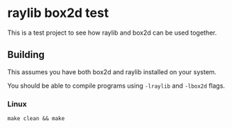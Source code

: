 # raylib box2d test

This is a test project to see how raylib and box2d can be used together.

## Building

This assumes you have both box2d and raylib installed on your system.

You should be able to compile programs using `-lraylib` and `-lbox2d` flags.

### Linux 

```
make clean && make
```



